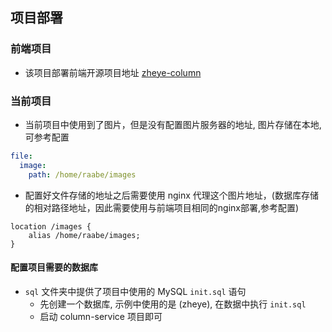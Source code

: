 

## 项目部署

### 前端项目

- 该项目部署前端开源项目地址 [zheye-column](https://github.com/UnicornUI/zheye-column.git/)

### 当前项目
    
- 当前项目中使用到了图片，但是没有配置图片服务器的地址, 图片存储在本地, 可参考配置

```yml
file:
  image:
    path: /home/raabe/images
```
- 配置好文件存储的地址之后需要使用 nginx 代理这个图片地址，(数据库存储的相对路径地址，因此需要使用与前端项目相同的nginx部署,参考配置)

```nginx
location /images { 
    alias /home/raabe/images;
}
```

#### 配置项目需要的数据库

- `sql` 文件夹中提供了项目中使用的 MySQL `init.sql` 语句
  - 先创建一个数据库, 示例中使用的是 (zheye), 在数据中执行 `init.sql`
  - 启动 column-service 项目即可



